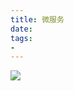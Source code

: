 ```yaml
---
title: 微服务
date: 
tags:
- 
---
```

<!-- TOC -->


<!-- /TOC -->





[![](https://static.segmentfault.com/v-5b1df2a7/global/img/creativecommons-cc.svg)](https://creativecommons.org/licenses/by-nc-nd/4.0/)
